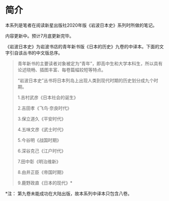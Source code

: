 # 简介

本系列是笔者在阅读新星出版社2020年版《岩波日本史》系列时所做的笔记。

内容更新中。预计7月底更新完毕。

《岩波日本史》为岩波书店的青年新书版《日本的历史》九卷的中译本。下面的文字引自该丛书的中文版总序。

> 青年新书的主要读者对象被定为“青年”，即高中生和大学本科生，所以具有论述晓畅、插图丰富、每卷篇幅较短等特点。
>
> “岩波日本史”丛书将日本列岛上出现人类到现代时期的历史划分成九个时期。
>
> 1.吉村武彦《日本社会的诞生》
>
> 2.吉田孝《飞鸟·奈良时代》
>
> 3.保立道久《平安时代》
>
> 4.五味文彦《武士时代》
>
> 5.今谷明《战国时期》
>
> 6.深谷克己《江户时代》
>
> 7.田中彰《明治维新》
>
> 8.由井正臣《帝国时期》
>
> 9.鹿野政直《日本的现代》*

*注： 第九卷未能成功在大陆出版，故本系列中译本只包含八卷。